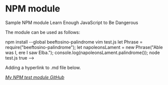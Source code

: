 # NPM module

Sample NPM module Learn Enough JavaScript to Be Dangerous

The module can be used as follows:

npm install --global beeftosino-palindrome
vim test.js
let Phrase = require("beeftosino-palindrome");
let napoleonsLament = new Phrase("Able was I, ere I saw Elba.");
console.log(napoleonsLament.palindrome());
node test.js
true -->

Adding a hyperlink to .md file below.

[*My NPM test module GitHub*](https://github.com/Bowser3790/palindrome)
